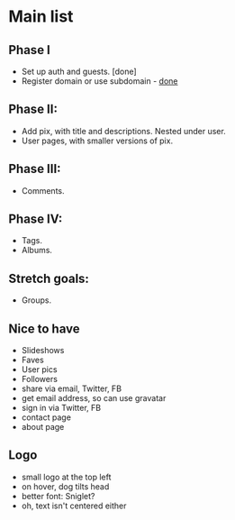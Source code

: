 Main list
=========
Phase I
-----
* Set up auth and guests. [done]
* Register domain or use subdomain - [done](http://woofr.pronoiac.org/)

Phase II: 
-----
* Add pix, with title and descriptions. Nested under user. 
* User pages, with smaller versions of pix. 

Phase III: 
-----
* Comments.

Phase IV:
-----
* Tags. 
* Albums. 

Stretch goals:
-----
* Groups. 


Nice to have
------------
* Slideshows
* Faves
* User pics
* Followers
* share via email, Twitter, FB
* get email address, so can use gravatar
* sign in via Twitter, FB
* contact page
* about page


Logo
----
* small logo at the top left
* on hover, dog tilts head
* better font: Sniglet?
* oh, text isn't centered either


